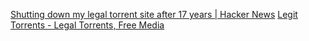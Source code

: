 
[Shutting down my legal torrent site after 17 years | Hacker News](https://news.ycombinator.com/item?id=35639370)
[Legit Torrents - Legal Torrents, Free Media](https://www.legittorrents.info/)
